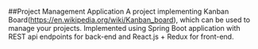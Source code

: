 ##Project Management Application
A project implementing Kanban Board(https://en.wikipedia.org/wiki/Kanban_board),
which can be used to manage your projects.
Implemented using Spring Boot application with REST api endpoints for back-end
and React.js + Redux for front-end.